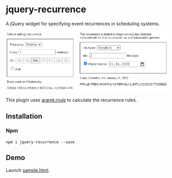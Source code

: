 jquery-recurrence
=================

A jQuery widget for specifying event recurrences in scheduling systems.

![screenshot](docs/screenshots/jquery-recurrence.png?raw=true)

This plugin uses [aramk:rrule](https://github.com/aramk/rrule) to calculate the recurrence rules.

## Installation

### Npm

	npm i jquery-recurrence --save

## Demo

Launch [sample.html](sample.html).